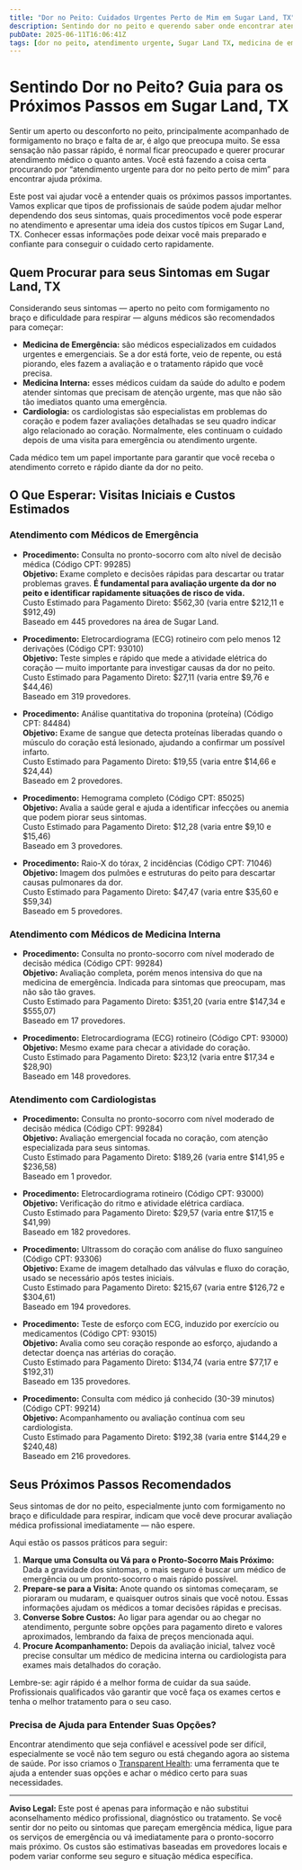 ```yaml
---
title: "Dor no Peito: Cuidados Urgentes Perto de Mim em Sugar Land, TX"
description: Sentindo dor no peito e querendo saber onde encontrar atendimento urgente em Sugar Land, TX? Saiba para onde ir, o que esperar e os custos típicos aqui.  
pubDate: 2025-06-11T16:06:41Z
tags: [dor no peito, atendimento urgente, Sugar Land TX, medicina de emergência, cardiologia, custos de saúde]  
---
```


# Sentindo Dor no Peito? Guia para os Próximos Passos em Sugar Land, TX

Sentir um aperto ou desconforto no peito, principalmente acompanhado de formigamento no braço e falta de ar, é algo que preocupa muito. Se essa sensação não passar rápido, é normal ficar preocupado e querer procurar atendimento médico o quanto antes. Você está fazendo a coisa certa procurando por “atendimento urgente para dor no peito perto de mim” para encontrar ajuda próxima.

Este post vai ajudar você a entender quais os próximos passos importantes. Vamos explicar que tipos de profissionais de saúde podem ajudar melhor dependendo dos seus sintomas, quais procedimentos você pode esperar no atendimento e apresentar uma ideia dos custos típicos em Sugar Land, TX. Conhecer essas informações pode deixar você mais preparado e confiante para conseguir o cuidado certo rapidamente.

## Quem Procurar para seus Sintomas em Sugar Land, TX

Considerando seus sintomas — aperto no peito com formigamento no braço e dificuldade para respirar — alguns médicos são recomendados para começar:

- **Medicina de Emergência:** são médicos especializados em cuidados urgentes e emergenciais. Se a dor está forte, veio de repente, ou está piorando, eles fazem a avaliação e o tratamento rápido que você precisa.
- **Medicina Interna:** esses médicos cuidam da saúde do adulto e podem atender sintomas que precisam de atenção urgente, mas que não são tão imediatos quanto uma emergência.
- **Cardiologia:** os cardiologistas são especialistas em problemas do coração e podem fazer avaliações detalhadas se seu quadro indicar algo relacionado ao coração. Normalmente, eles continuam o cuidado depois de uma visita para emergência ou atendimento urgente.

Cada médico tem um papel importante para garantir que você receba o atendimento correto e rápido diante da dor no peito.

## O Que Esperar: Visitas Iniciais e Custos Estimados

### Atendimento com Médicos de Emergência
- **Procedimento:** Consulta no pronto-socorro com alto nível de decisão médica (Código CPT: 99285)  
  **Objetivo:** Exame completo e decisões rápidas para descartar ou tratar problemas graves. **É fundamental para avaliação urgente da dor no peito e identificar rapidamente situações de risco de vida.**  
  Custo Estimado para Pagamento Direto: $562,30 (varia entre $212,11 e $912,49)  
  Baseado em 445 provedores na área de Sugar Land.

- **Procedimento:** Eletrocardiograma (ECG) rotineiro com pelo menos 12 derivações (Código CPT: 93010)  
  **Objetivo:** Teste simples e rápido que mede a atividade elétrica do coração — muito importante para investigar causas da dor no peito.  
  Custo Estimado para Pagamento Direto: $27,11 (varia entre $9,76 e $44,46)  
  Baseado em 319 provedores.

- **Procedimento:** Análise quantitativa do troponina (proteína) (Código CPT: 84484)  
  **Objetivo:** Exame de sangue que detecta proteínas liberadas quando o músculo do coração está lesionado, ajudando a confirmar um possível infarto.  
  Custo Estimado para Pagamento Direto: $19,55 (varia entre $14,66 e $24,44)  
  Baseado em 2 provedores.

- **Procedimento:** Hemograma completo (Código CPT: 85025)  
  **Objetivo:** Avalia a saúde geral e ajuda a identificar infecções ou anemia que podem piorar seus sintomas.  
  Custo Estimado para Pagamento Direto: $12,28 (varia entre $9,10 e $15,46)  
  Baseado em 3 provedores.

- **Procedimento:** Raio-X do tórax, 2 incidências (Código CPT: 71046)  
  **Objetivo:** Imagem dos pulmões e estruturas do peito para descartar causas pulmonares da dor.  
  Custo Estimado para Pagamento Direto: $47,47 (varia entre $35,60 e $59,34)  
  Baseado em 5 provedores.

### Atendimento com Médicos de Medicina Interna
- **Procedimento:** Consulta no pronto-socorro com nível moderado de decisão médica (Código CPT: 99284)  
  **Objetivo:** Avaliação completa, porém menos intensiva do que na medicina de emergência. Indicada para sintomas que preocupam, mas não são tão graves.  
  Custo Estimado para Pagamento Direto: $351,20 (varia entre $147,34 e $555,07)  
  Baseado em 17 provedores.

- **Procedimento:** Eletrocardiograma (ECG) rotineiro (Código CPT: 93000)  
  **Objetivo:** Mesmo exame para checar a atividade do coração.  
  Custo Estimado para Pagamento Direto: $23,12 (varia entre $17,34 e $28,90)  
  Baseado em 148 provedores.

### Atendimento com Cardiologistas
- **Procedimento:** Consulta no pronto-socorro com nível moderado de decisão médica (Código CPT: 99284)  
  **Objetivo:** Avaliação emergencial focada no coração, com atenção especializada para seus sintomas.  
  Custo Estimado para Pagamento Direto: $189,26 (varia entre $141,95 e $236,58)  
  Baseado em 1 provedor.

- **Procedimento:** Eletrocardiograma rotineiro (Código CPT: 93000)  
  **Objetivo:** Verificação do ritmo e atividade elétrica cardíaca.  
  Custo Estimado para Pagamento Direto: $29,57 (varia entre $17,15 e $41,99)  
  Baseado em 182 provedores.

- **Procedimento:** Ultrassom do coração com análise do fluxo sanguíneo (Código CPT: 93306)  
  **Objetivo:** Exame de imagem detalhado das válvulas e fluxo do coração, usado se necessário após testes iniciais.  
  Custo Estimado para Pagamento Direto: $215,67 (varia entre $126,72 e $304,61)  
  Baseado em 194 provedores.

- **Procedimento:** Teste de esforço com ECG, induzido por exercício ou medicamentos (Código CPT: 93015)  
  **Objetivo:** Avalia como seu coração responde ao esforço, ajudando a detectar doença nas artérias do coração.  
  Custo Estimado para Pagamento Direto: $134,74 (varia entre $77,17 e $192,31)  
  Baseado em 135 provedores.

- **Procedimento:** Consulta com médico já conhecido (30-39 minutos) (Código CPT: 99214)  
  **Objetivo:** Acompanhamento ou avaliação contínua com seu cardiologista.  
  Custo Estimado para Pagamento Direto: $192,38 (varia entre $144,29 e $240,48)  
  Baseado em 216 provedores.

## Seus Próximos Passos Recomendados

Seus sintomas de dor no peito, especialmente junto com formigamento no braço e dificuldade para respirar, indicam que você deve procurar avaliação médica profissional imediatamente — não espere.

Aqui estão os passos práticos para seguir:

1. **Marque uma Consulta ou Vá para o Pronto-Socorro Mais Próximo:** Dada a gravidade dos sintomas, o mais seguro é buscar um médico de emergência ou um pronto-socorro o mais rápido possível.
2. **Prepare-se para a Visita:** Anote quando os sintomas começaram, se pioraram ou mudaram, e quaisquer outros sinais que você notou. Essas informações ajudam os médicos a tomar decisões rápidas e precisas.
3. **Converse Sobre Custos:** Ao ligar para agendar ou ao chegar no atendimento, pergunte sobre opções para pagamento direto e valores aproximados, lembrando da faixa de preços mencionada aqui.
4. **Procure Acompanhamento:** Depois da avaliação inicial, talvez você precise consultar um médico de medicina interna ou cardiologista para exames mais detalhados do coração.

Lembre-se: agir rápido é a melhor forma de cuidar da sua saúde. Profissionais qualificados vão garantir que você faça os exames certos e tenha o melhor tratamento para o seu caso.

### Precisa de Ajuda para Entender Suas Opções?

Encontrar atendimento que seja confiável e acessível pode ser difícil, especialmente se você não tem seguro ou está chegando agora ao sistema de saúde. Por isso criamos o [Transparent Health](https://transparenthealth.ai): uma ferramenta que te ajuda a entender suas opções e achar o médico certo para suas necessidades. 

---

**Aviso Legal:** Este post é apenas para informação e não substitui aconselhamento médico profissional, diagnóstico ou tratamento. Se você sentir dor no peito ou sintomas que pareçam emergência médica, ligue para os serviços de emergência ou vá imediatamente para o pronto-socorro mais próximo. Os custos são estimativas baseadas em provedores locais e podem variar conforme seu seguro e situação médica específica.